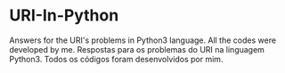 # URI-In-Python
Answers for the URI's problems in Python3 language. All the codes were developed by me.
Respostas para os problemas do URI na linguagem Python3. Todos os códigos foram desenvolvidos por mim.
